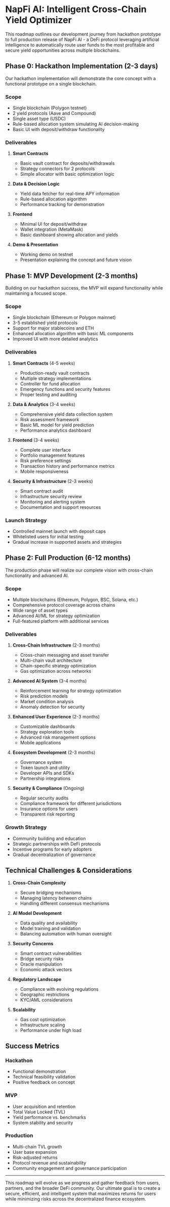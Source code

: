 # NapFi AI: Intelligent Cross-Chain Yield Optimizer

This roadmap outlines our development journey from hackathon prototype to full production release of NapFi AI - a DeFi protocol leveraging artificial intelligence to automatically route user funds to the most profitable and secure yield opportunities across multiple blockchains.

## Phase 0: Hackathon Implementation (2-3 days)

Our hackathon implementation will demonstrate the core concept with a functional prototype on a single blockchain.

### Scope
- Single blockchain (Polygon testnet)
- 2 yield protocols (Aave and Compound)
- Single asset type (USDC)
- Rule-based allocation system simulating AI decision-making
- Basic UI with deposit/withdraw functionality

### Deliverables
1. **Smart Contracts**
   - Basic vault contract for deposits/withdrawals
   - Strategy connectors for 2 protocols
   - Simple allocator with basic optimization logic

2. **Data & Decision Logic**
   - Yield data fetcher for real-time APY information
   - Rule-based allocation algorithm
   - Performance tracking for demonstration

3. **Frontend**
   - Minimal UI for deposit/withdraw
   - Wallet integration (MetaMask)
   - Basic dashboard showing allocation and yields

4. **Demo & Presentation**
   - Working demo on testnet
   - Presentation explaining the concept and future vision

## Phase 1: MVP Development (2-3 months)

Building on our hackathon success, the MVP will expand functionality while maintaining a focused scope.

### Scope
- Single blockchain (Ethereum or Polygon mainnet)
- 3-5 established yield protocols
- Support for major stablecoins and ETH
- Enhanced allocation algorithm with basic ML components
- Improved UI with more detailed analytics

### Deliverables
1. **Smart Contracts** (4-5 weeks)
   - Production-ready vault contracts
   - Multiple strategy implementations
   - Controller for fund allocation
   - Emergency functions and security features
   - Proper testing and auditing

2. **Data & Analytics** (3-4 weeks)
   - Comprehensive yield data collection system
   - Risk assessment framework
   - Basic ML model for yield prediction
   - Performance analytics dashboard

3. **Frontend** (3-4 weeks)
   - Complete user interface
   - Portfolio management features
   - Risk preference settings
   - Transaction history and performance metrics
   - Mobile responsiveness

4. **Security & Infrastructure** (2-3 weeks)
   - Smart contract audit
   - Infrastructure security review
   - Monitoring and alerting system
   - Documentation and support resources

### Launch Strategy
- Controlled mainnet launch with deposit caps
- Whitelisted users for initial testing
- Gradual increase in supported assets and strategies

## Phase 2: Full Production (6-12 months)

The production phase will realize our complete vision with cross-chain functionality and advanced AI.

### Scope
- Multiple blockchains (Ethereum, Polygon, BSC, Solana, etc.)
- Comprehensive protocol coverage across chains
- Wide range of asset types
- Advanced AI/ML for strategy optimization
- Full-featured platform with additional services

### Deliverables
1. **Cross-Chain Infrastructure** (2-3 months)
   - Cross-chain messaging and asset transfer
   - Multi-chain vault architecture
   - Chain-specific strategy optimization
   - Gas optimization across networks

2. **Advanced AI System** (3-4 months)
   - Reinforcement learning for strategy optimization
   - Risk prediction models
   - Market condition analysis
   - Anomaly detection for security

3. **Enhanced User Experience** (2-3 months)
   - Customizable dashboards
   - Strategy exploration tools
   - Advanced risk management options
   - Mobile applications

4. **Ecosystem Development** (2-3 months)
   - Governance system
   - Token launch and utility
   - Developer APIs and SDKs
   - Partnership integrations

5. **Security & Compliance** (Ongoing)
   - Regular security audits
   - Compliance framework for different jurisdictions
   - Insurance options for users
   - Transparent risk reporting

### Growth Strategy
- Community building and education
- Strategic partnerships with DeFi protocols
- Incentive programs for early adopters
- Gradual decentralization of governance

## Technical Challenges & Considerations

1. **Cross-Chain Complexity**
   - Secure bridging mechanisms
   - Managing latency between chains
   - Handling different consensus mechanisms

2. **AI Model Development**
   - Data quality and availability
   - Model training and validation
   - Balancing automation with human oversight

3. **Security Concerns**
   - Smart contract vulnerabilities
   - Bridge security risks
   - Oracle manipulation
   - Economic attack vectors

4. **Regulatory Landscape**
   - Compliance with evolving regulations
   - Geographic restrictions
   - KYC/AML considerations

5. **Scalability**
   - Gas cost optimization
   - Infrastructure scaling
   - Performance under high load

## Success Metrics

### Hackathon
- Functional demonstration
- Technical feasibility validation
- Positive feedback on concept

### MVP
- User acquisition and retention
- Total Value Locked (TVL)
- Yield performance vs. benchmarks
- System stability and security

### Production
- Multi-chain TVL growth
- User base expansion
- Risk-adjusted returns
- Protocol revenue and sustainability
- Community engagement and governance participation

---

This roadmap will evolve as we progress and gather feedback from users, partners, and the broader DeFi community. Our ultimate goal is to create a secure, efficient, and intelligent system that maximizes returns for users while minimizing risks across the decentralized finance ecosystem.
